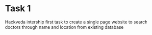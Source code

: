 # Task 1

Hackveda intership first task to create a single page website to search doctors through name and location from existing database
